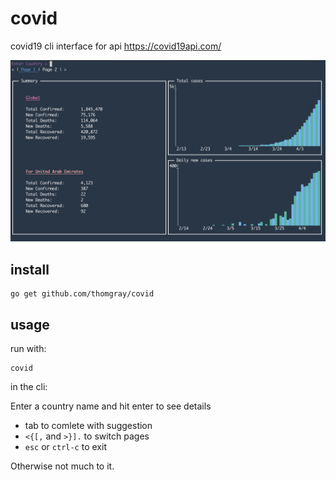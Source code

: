 # covid

covid19 cli interface for api https://covid19api.com/

![alt text](github/example.png)

## install

```
go get github.com/thomgray/covid
```

## usage

run with:
```
covid
```

in the cli:

Enter a country name and hit enter to see details

* tab to comlete with suggestion
* `<{[,` and `>}].` to switch pages
* `esc` or `ctrl-c` to exit

Otherwise not much to it.